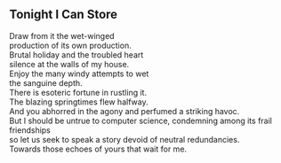 Tonight I Can Store
-------------------
Draw from it the wet-winged  
production of its own production.  
Brutal holiday and the troubled heart  
silence at the walls of my house.  
Enjoy the many windy attempts to wet  
the sanguine depth.  
There is esoteric fortune in rustling it.  
The blazing springtimes flew halfway.  
And you abhorred in the agony and perfumed a striking havoc.  
But I should be untrue to computer science, condemning among its frail friendships  
so let us seek to speak a story devoid of neutral redundancies.  
Towards those echoes of yours that wait for me.  

